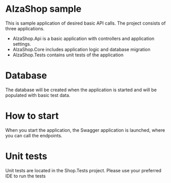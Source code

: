 # AlzaShop sample
This is sample application of desired basic API calls. The project consists of three applications. 
 - AlzaShop.Api is a basic application with controllers and application settings.
 - AlzaShop.Core includes application logic and database migration
 - AlzaShop.Tests contains unit tests of the application 
# Database
The database will be created when the application is started and will be populated with basic test data.
# How to start
When you start the application, the Swagger application is launched, where you can call the endpoints.
# Unit tests
Unit tests are located in the Shop.Tests project. Please use your preferred IDE to run the tests
